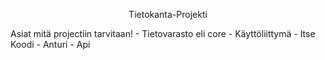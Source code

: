 <p align="center">Tietokanta-Projekti</p>
Asiat mitä projectiin tarvitaan!
- Tietovarasto eli core
- Käyttöliittymä
- Itse Koodi
- Anturi
- Api

